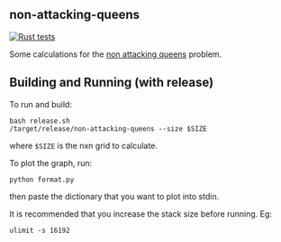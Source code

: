 ## non-attacking-queens
[![Rust tests](https://github.com/InnovativeInventor/non-attacking-queens/actions/workflows/test.yaml/badge.svg)](https://github.com/InnovativeInventor/non-attacking-queens/actions/workflows/test.yaml)

Some calculations for the [non attacking queens](https://www.maa.org/sites/default/files/may_2006_-_noon55524.pdf) problem.

## Building and Running (with release)
To run and build:
```
bash release.sh
/target/release/non-attacking-queens --size $SIZE
```
where `$SIZE` is the nxn grid to calculate.

To plot the graph, run:
```
python format.py
```
then paste the dictionary that you want to plot into stdin.

It is recommended that you increase the stack size before running. Eg:
```
ulimit -s 16192
```

